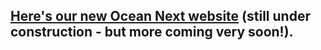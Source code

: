 ## [Here's our new Ocean Next website](http://ocean-next.fr/) (still under construction - but more coming very soon!). 
